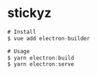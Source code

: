 # stickyz

```js
# Install
$ vue add electron-builder

# Usage
$ yarn electron:build
$ yarn electron:serve
```